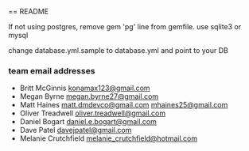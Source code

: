 == README

If not using postgres, remove gem 'pg' line from gemfile. use sqlite3 or mysql

change database.yml.sample to database.yml and point to your DB

### team email addresses

- Britt McGinnis  konamax123@gmail.com
- Megan Byrne     megan.byrne27@gmail.com
- Matt Haines	matt.dmdevco@gmail.com
						mhaines25@gmail.com
- Oliver Treadwell	oliver.treadwell@gmail.com
- Daniel Bogart		daniel.e.bogart@gmail.com
- Dave Patel davejpatel@gmail.com
- Melanie Crutchfield	melanie_crutchfield@hotmail.com
